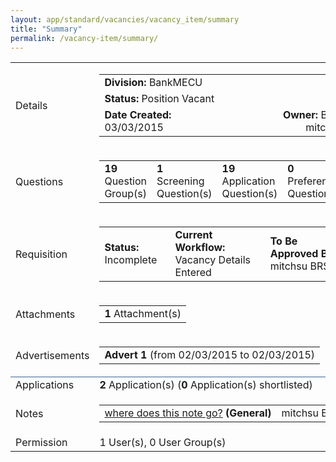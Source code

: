 ```yaml
---
layout: app/standard/vacancies/vacancy_item/summary
title: "Summary"
permalink: /vacancy-item/summary/
---
```


<!--- This child document initializes the page in Jekyll. -->

<div><!-- <div class="pageheading">Summary for <span class="requiredField">1 Data Quality Analyst - Red Energy, BankMECU</span></div><br/> --><table class="Report" border="0" cellspacing="0" cellpadding="2"> <tbody><tr class="oddrow"> <td>Details</td><td> <table border="0" cellspacing="0" cellpadding="2"> <tbody><tr> <td><strong>Division:</strong> BankMECU</td></tr><tr> <td><strong>Status:</strong> Position Vacant</td></tr><tr> <td><strong>Date Created:</strong> 03/03/2015</td><td align="right"><strong>Owner:</strong> BRS, mitchsu <br></td></tr></tbody></table> </td><td style="border-left: none;"> <img src="images/summary_tick_odd.gif"> </td></tr><tr class="evenrow"> <td> Questions </td><td> <table border="0" cellspacing="0" cellpadding="2"> <tbody><tr> <td><strong>19</strong> Question Group(s) </td><td><strong>1</strong> Screening Question(s)</td><td><strong>19</strong> Application Question(s) </td><td><strong>0</strong> Preference Question(s) </td></tr></tbody></table> </td><td style="border-left: none;"> <img src="images/summary_tick_even.gif"> </td></tr><tr class="oddrow"> <td> Requisition </td><td> <table> <tbody><tr> <td> <strong>Status:</strong> Incomplete </td><td> <strong>Current Workflow:</strong> Vacancy Details Entered </td><td> <strong>To Be Approved By:</strong> mitchsu BRS </td></tr></tbody></table> </td><td style="border-left: none;"> </td></tr><tr class="evenrow"> <td>Attachments</td><td> <table border="0" cellspacing="0" cellpadding="2"> <tbody><tr> <td><strong>1</strong> Attachment(s)</td></tr></tbody></table> </td><td style="border-left: none;"> <img src="images/summary_tick_even.gif"> </td></tr><tr class="oddrow"> <td>Advertisements</td><td> <table border="0" cellspacing="0" cellpadding="2"> <tbody><tr> <td> <strong>Advert 1</strong> (from 02/03/2015 to 02/03/2015) </td></tr></tbody></table> </td><td style="border-left: none;"> <img src="images/summary_tick_odd.gif"> </td></tr><tr class="evenrow"> <td style="border-top: 1px solid #34669C;">Applications</td><td style="border-top: 1px solid #34669C;"> <strong>2</strong> Application(s) (<strong>0</strong> Application(s) shortlisted)</td><td style="border-top: 1px solid #34669C;">&nbsp;&nbsp;</td></tr><tr class="oddrow"> <td>Notes</td><td> <table><tbody><tr><td title="where does this note go?"><a href="/page.php?pageID=71&amp;windowUID=WIND54f80676c248a&amp;NewRecord[TableID]=8&amp;NewRecord[RowID]=597543">where does this note go?</a>&nbsp;<strong>(General)</strong></td><td>mitchsu BRS</td></tr></tbody></table> </td><td style="border-left: none;"></td></tr><tr class="evenrow"><td> Permission </td><td>1 User(s), 0 User Group(s)</td><td style="border-left: none;"> <img src="images/summary_tick_even.gif"></td></tr></tbody></table></div>